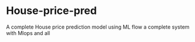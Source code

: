 # House-price-pred
A complete House price prediction model using ML flow a complete system with Mlops and all

